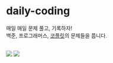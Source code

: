 # daily-coding
매일 매일 문제 풀고, 기록하자!<br>
백준, 프로그래머스, [코플릿](https://urclass.codestates.com/classroom/33)의 문제들을 풉니다.
<br>
<br>

<a href="https://velog.io/@chaeeun2030"><img src="https://img.shields.io/badge/Velog-20C997?style=for-the-badge&logo=velog&logoColor=white"/></a>
<a href="https://www.notion.so/71f66e25778048e8bfad45bc4a059e13?v=7b36e0b9b94f4bc09b9cafe828ebfbca&pvs=4"><img src="https://img.shields.io/badge/Notion-000000?style=for-the-badge&logo=notion&logoColor=white"/></a>
